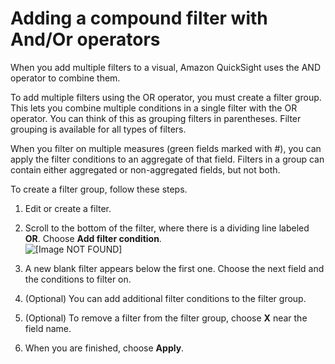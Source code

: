 # Adding a compound filter with And/Or operators<a name="add-a-compound-filter"></a>

When you add multiple filters to a visual, Amazon QuickSight uses the AND operator to combine them\.

To add multiple filters using the OR operator, you must create a filter group\. This lets you combine multiple conditions in a single filter with the OR operator\. You can think of this as grouping filters in parentheses\. Filter grouping is available for all types of filters\. 

When you filter on multiple measures \(green fields marked with \#\), you can apply the filter conditions to an aggregate of that field\. Filters in a group can contain either aggregated or non\-aggregated fields, but not both\. 

To create a filter group, follow these steps\.

1.  Edit or create a filter\. 

1.  Scroll to the bottom of the filter, where there is a dividing line labeled **OR**\. Choose **Add filter condition**\.   
![\[Image NOT FOUND\]](http://docs.aws.amazon.com/quicksight/latest/user/images/filter-group-add-filter-condition.png)

1.  A new blank filter appears below the first one\. Choose the next field and the conditions to filter on\. 

1.  \(Optional\) You can add additional filter conditions to the filter group\. 

1.  \(Optional\) To remove a filter from the filter group, choose **X** near the field name\. 

1.  When you are finished, choose **Apply**\. 